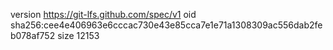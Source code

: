 version https://git-lfs.github.com/spec/v1
oid sha256:cee4e406963e6cccac730e43e85cca7e1e71a1308309ac556dab2feb078af752
size 12153
